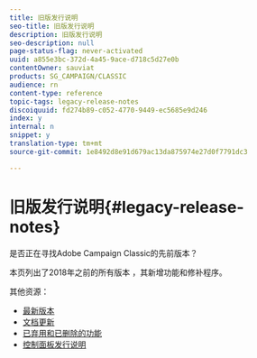 ```yaml
---
title: 旧版发行说明
seo-title: 旧版发行说明
description: 旧版发行说明
seo-description: null
page-status-flag: never-activated
uuid: a855e3bc-372d-4a45-9ace-d718c5d27e0b
contentOwner: sauviat
products: SG_CAMPAIGN/CLASSIC
audience: rn
content-type: reference
topic-tags: legacy-release-notes
discoiquuid: fd274b89-c052-4770-9449-ec5685e9d246
index: y
internal: n
snippet: y
translation-type: tm+mt
source-git-commit: 1e8492d8e91d679ac13da875974e27d0f7791dc3

---
```



# 旧版发行说明{#legacy-release-notes}

是否正在寻找Adobe Campaign Classic的先前版本？

本页列出了2018年之前的所有版本 [](https://docs.campaign.adobe.com/doc/AC/en/RN_legacy.html) ，其新增功能和修补程序。

其他资源：

* [最新版本](../../rn/using/latest-release.md)
* [文档更新](https://helpx.adobe.com/campaign/kb/v7-doc-updates.html)
* [已弃用和已删除的功能](https://helpx.adobe.com/campaign/kb/deprecated-and-removed-features.html)
* [控制面板发行说明](https://docs.adobe.com/content/help/en/control-panel/using/release-notes.html)
